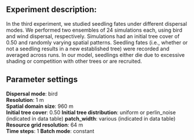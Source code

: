 ﻿## Experiment description:

In the third experiment, we studied seedling fates under different dispersal modes. We performed two ensembles of 24 simulations each, using bird and wind dispersal, respectively. Simulations had an initial tree cover of 0.50 and randomly varying spatial patterns. Seedling fates (i.e., whether or not a seedling results in a new established tree) were recorded and averaged across runs. In our model, seedlings either die due to excessive shading or competition with other trees or are recruited.

## Parameter settings
**Dispersal mode**: bird  
**Resolution**: 1 m  
**Spatial domain size**: 960 m  
**Initial tree cover**: 0.50
**Initial tree distribution**:  uniform or perlin_noise (indicated in data table)
**patch_width**: various (indicated in data table)
**Resource grid resolution**: 64 m  
**Time steps**: 1
**Batch mode**: constant
